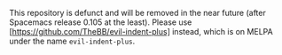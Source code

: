 This repository is defunct and will be removed in the near future (after
Spacemacs release 0.105 at the least). Please use
[https://github.com/TheBB/evil-indent-plus] instead, which is on MELPA under the
name `evil-indent-plus`.
